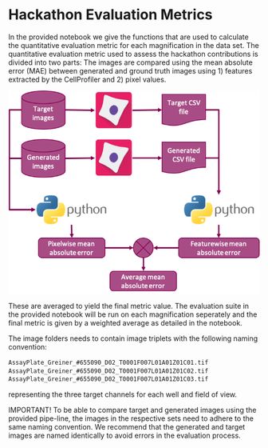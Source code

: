 # Hackathon Evaluation Metrics

In the provided notebook we give the functions that are used to calculate the quantitative evaluation metric for each magnification in the data set. The quantitative evaluation metric used to assess the hackathon contributions is divided into two parts: The images are compared using the mean absolute error (MAE) between generated and ground truth images using 1) features extracted by the CellProfiler and 2) pixel values.  

<img src="evaluation_pipe_line.PNG" align="center" >

These are averaged to yield the final metric value. The evaluation suite in the provided notebook will be run on each magnification seperately and the final metric is given by a weighted average as detailed in the notebook.  

The image folders needs to contain image triplets with the following naming convention:

```sh
AssayPlate_Greiner_#655090_D02_T0001F007L01A01Z01C01.tif
AssayPlate_Greiner_#655090_D02_T0001F007L01A01Z01C02.tif
AssayPlate_Greiner_#655090_D02_T0001F007L01A01Z01C03.tif
```
representing the three target channels for each well and field of view.

IMPORTANT! To be able to compare target and generated images using the provided pipe-line, the images in the respective sets need to adhere to the same naming convention. We recommend that the generated and target images are named identically to avoid errors in the evaluation process. 
